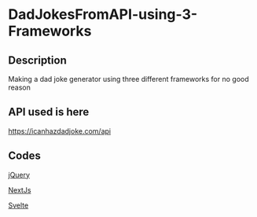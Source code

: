 # DadJokesFromAPI-using-3-Frameworks

## Description
Making a dad joke generator using three different frameworks for no good reason

## API used is here

https://icanhazdadjoke.com/api

## Codes

[jQuery]('https://github.com/rawdreeg/DadJokesFromAPI-using-3-Frameworks/tree/master/jQuery')

[NextJs]('https://github.com/rawdreeg/DadJokesFromAPI-using-3-Frameworks/tree/master/next_js')

[Svelte]('https://github.com/rawdreeg/DadJokesFromAPI-using-3-Frameworks/tree/master/svelte')